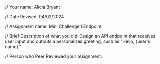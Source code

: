 // Your name: Alicia Bryant

 // Date Revised: 04/02/2024

 // Assignment name: Mini Challenge 1 Endpoint

 // Brief Description of what you did: Design an API endpoint that receives user input and outputs a personalized greeting, such as "Hello, {user's name}." 

 // Person who Peer Reviewed your assignment:
